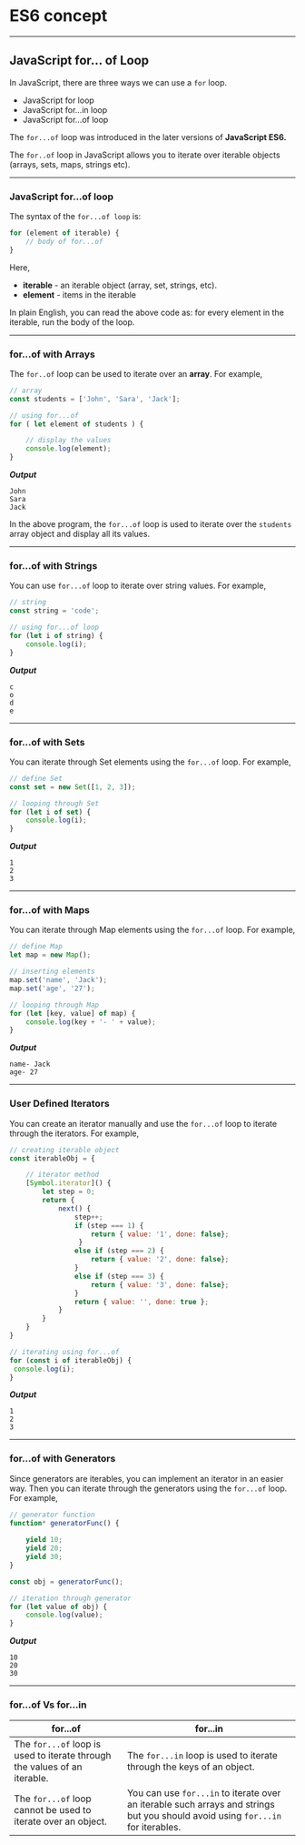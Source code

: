 # ES6 concept
---
## JavaScript for... of Loop

In JavaScript, there are three ways we can use a ```for``` loop.

- JavaScript for loop
- JavaScript for...in loop
- JavaScript for...of loop

The ```for...of``` loop was introduced in the later versions of **JavaScript ES6.**

The ```for..of``` loop in JavaScript allows you to iterate over iterable objects (arrays, sets, maps, strings etc).

---

### JavaScript for...of loop

The syntax of the ```for...of loop``` is:

```js
for (element of iterable) {
    // body of for...of
}
```

Here,

- **iterable** - an iterable object (array, set, strings, etc).
- **element** - items in the iterable

In plain English, you can read the above code as: for every element in the iterable, run the body of the loop.

---

### for...of with Arrays

The ```for..of``` loop can be used to iterate over an **array**. For example,

```js
// array
const students = ['John', 'Sara', 'Jack'];

// using for...of
for ( let element of students ) {

    // display the values
    console.log(element);
}
```

***Output***

```
John
Sara
Jack
```

In the above program, the ```for...of``` loop is used to iterate over the ```students``` array object and display all its values.

---

### for...of with Strings

You can use ```for...of``` loop to iterate over string values. For example,


```js
// string
const string = 'code';

// using for...of loop
for (let i of string) {
    console.log(i);
}
```

***Output***

```
c
o
d
e
```

---

### for...of with Sets


You can iterate through Set elements using the ```for...of``` loop. For example,

```js
// define Set
const set = new Set([1, 2, 3]);

// looping through Set
for (let i of set) {
    console.log(i);
}
```

***Output***

```
1
2
3
```

---

### for...of with Maps

You can iterate through Map elements using the ```for...of``` loop. For example,

```js
// define Map
let map = new Map();

// inserting elements
map.set('name', 'Jack');
map.set('age', '27');

// looping through Map
for (let [key, value] of map) {
    console.log(key + '- ' + value);
}
```

***Output***

```
name- Jack
age- 27
```

---

### User Defined Iterators

You can create an iterator manually and use the ```for...of``` loop to iterate through the iterators. For example,

```js
// creating iterable object
const iterableObj = {

    // iterator method
    [Symbol.iterator]() {
        let step = 0;
        return {
            next() {
                step++;
                if (step === 1) {
                    return { value: '1', done: false};
                 }
                else if (step === 2) {
                    return { value: '2', done: false};
                }
                else if (step === 3) {
                    return { value: '3', done: false};
                }
                return { value: '', done: true };
            }
        }
    }
}

// iterating using for...of
for (const i of iterableObj) {
 console.log(i);
}
```

***Output***

```
1
2
3
```

---

### for...of with Generators

Since generators are iterables, you can implement an iterator in an easier way. Then you can iterate through the generators using the ```for...of``` loop. For example,


```js
// generator function
function* generatorFunc() {
  
    yield 10;
    yield 20;
    yield 30;
}

const obj = generatorFunc();

// iteration through generator
for (let value of obj) {
    console.log(value);
}
```

***Output***

```
10
20
30
```

---

### for...of Vs for...in

| for...of | for...in |
|---------|----------|
| The ```for...of``` loop is used to iterate through the values of an iterable. | The ```for...in``` loop is used to iterate through the keys of an object.
| The ```for...of``` loop cannot be used to iterate over an object. | You can use ```for...in``` to iterate over an iterable such arrays and strings but you should avoid using ```for...in``` for iterables.













